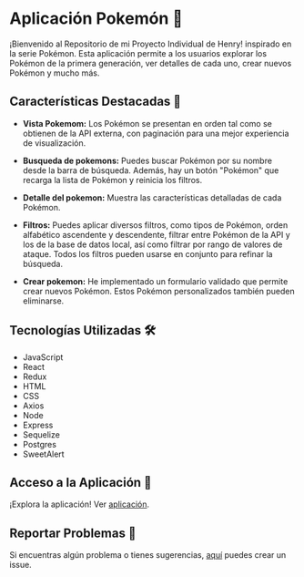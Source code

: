 # Aplicación Pokemón 🚀


¡Bienvenido al Repositorio de mi Proyecto Individual de Henry! inspirado en la serie Pokémon. Esta aplicación permite a los usuarios explorar los Pokémon de la primera generación, ver detalles de cada uno, crear nuevos Pokémon y mucho más.

## Características Destacadas 🌟

- **Vista Pokemom:** Los Pokémon se presentan en orden tal como se obtienen de la API externa, con paginación para una mejor experiencia de visualización.
  
- **Busqueda de pokemons:** Puedes buscar Pokémon por su nombre desde la barra de búsqueda. Además, hay un botón "Pokémon" que recarga la lista de Pokémon y reinicia los filtros.

- **Detalle del pokemon:** Muestra las características detalladas de cada Pokémon.

- **Filtros:**  Puedes aplicar diversos filtros, como tipos de Pokémon, orden alfabético ascendente y descendente, filtrar entre Pokémon de la API y los de la base de datos local, así como filtrar por rango de valores de ataque. Todos los filtros pueden usarse en conjunto para refinar la búsqueda.

- **Crear pokemon:** He implementado un formulario validado que permite crear nuevos Pokémon. Estos Pokémon personalizados también pueden eliminarse.

## Tecnologías Utilizadas 🛠️

- JavaScript
- React
- Redux
- HTML
- CSS
- Axios
- Node
- Express
- Sequelize
- Postgres
- SweetAlert

## Acceso a la Aplicación 🎉

¡Explora la aplicación! Ver [aplicación](https://client-pokemon-wheat.vercel.app/).

## Reportar Problemas 🐞

Si encuentras algún problema o tienes sugerencias, [aquí](https://github.com/FabianDom/PI-Pokemon/issues) puedes crear un issue.
